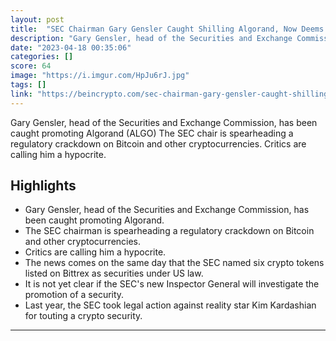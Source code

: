 ```yaml
---
layout: post
title:  "SEC Chairman Gary Gensler Caught Shilling Algorand, Now Deems It a Security"
description: "Gary Gensler, head of the Securities and Exchange Commission, has been caught promoting Algorand (ALGO) The SEC chair is spearheading a regulatory crackdown on Bitcoin and other cryptocurrencies. Critics are calling him a hypocrite."
date: "2023-04-18 00:35:06"
categories: []
score: 64
image: "https://i.imgur.com/HpJu6rJ.jpg"
tags: []
link: "https://beincrypto.com/sec-chairman-gary-gensler-caught-shilling-algorand-now-deems-it-a-security/"
---
```


Gary Gensler, head of the Securities and Exchange Commission, has been caught promoting Algorand (ALGO) The SEC chair is spearheading a regulatory crackdown on Bitcoin and other cryptocurrencies. Critics are calling him a hypocrite.

## Highlights

- Gary Gensler, head of the Securities and Exchange Commission, has been caught promoting Algorand.
- The SEC chairman is spearheading a regulatory crackdown on Bitcoin and other cryptocurrencies.
- Critics are calling him a hypocrite.
- The news comes on the same day that the SEC named six crypto tokens listed on Bittrex as securities under US law.
- It is not yet clear if the SEC's new Inspector General will investigate the promotion of a security.
- Last year, the SEC took legal action against reality star Kim Kardashian for touting a crypto security.

---
